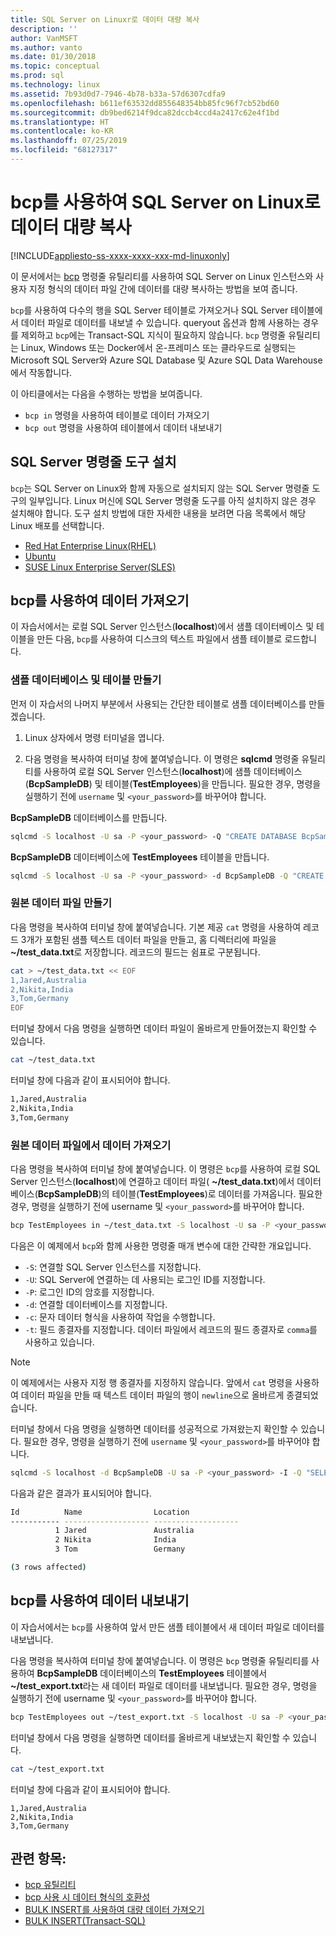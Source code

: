```yaml
---
title: SQL Server on Linuxr로 데이터 대량 복사
description: ''
author: VanMSFT
ms.author: vanto
ms.date: 01/30/2018
ms.topic: conceptual
ms.prod: sql
ms.technology: linux
ms.assetid: 7b93d0d7-7946-4b78-b33a-57d6307cdfa9
ms.openlocfilehash: b611ef63532dd855648354bb85fc96f7cb52bd60
ms.sourcegitcommit: db9bed6214f9dca82dccb4ccd4a2417c62e4f1bd
ms.translationtype: HT
ms.contentlocale: ko-KR
ms.lasthandoff: 07/25/2019
ms.locfileid: "68127317"
---
```

# <a name="bulk-copy-data-with-bcp-to-sql-server-on-linux"></a>bcp를 사용하여 SQL Server on Linux로 데이터 대량 복사

[!INCLUDE[appliesto-ss-xxxx-xxxx-xxx-md-linuxonly](../includes/appliesto-ss-xxxx-xxxx-xxx-md-linuxonly.md)]

이 문서에서는 [bcp](../tools/bcp-utility.md) 명령줄 유틸리티를 사용하여 SQL Server on Linux 인스턴스와 사용자 지정 형식의 데이터 파일 간에 데이터를 대량 복사하는 방법을 보여 줍니다.

`bcp`를 사용하여 다수의 행을 SQL Server 테이블로 가져오거나 SQL Server 테이블에서 데이터 파일로 데이터를 내보낼 수 있습니다. queryout 옵션과 함께 사용하는 경우를 제외하고 `bcp`에는 Transact-SQL 지식이 필요하지 않습니다. `bcp` 명령줄 유틸리티는 Linux, Windows 또는 Docker에서 온-프레미스 또는 클라우드로 실행되는 Microsoft SQL Server와 Azure SQL Database 및 Azure SQL Data Warehouse에서 작동합니다.

이 아티클에서는 다음을 수행하는 방법을 보여줍니다.
- `bcp in` 명령을 사용하여 테이블로 데이터 가져오기
- `bcp out` 명령을 사용하여 테이블에서 데이터 내보내기

## <a name="install-the-sql-server-command-line-tools"></a>SQL Server 명령줄 도구 설치

`bcp`는 SQL Server on Linux와 함께 자동으로 설치되지 않는 SQL Server 명령줄 도구의 일부입니다. Linux 머신에 SQL Server 명령줄 도구를 아직 설치하지 않은 경우 설치해야 합니다. 도구 설치 방법에 대한 자세한 내용을 보려면 다음 목록에서 해당 Linux 배포를 선택합니다.

- [Red Hat Enterprise Linux(RHEL)](sql-server-linux-setup-tools.md#RHEL)
- [Ubuntu](sql-server-linux-setup-tools.md#ubuntu)
- [SUSE Linux Enterprise Server(SLES)](sql-server-linux-setup-tools.md#SLES)

## <a name="import-data-with-bcp"></a>bcp를 사용하여 데이터 가져오기

이 자습서에서는 로컬 SQL Server 인스턴스(**localhost**)에서 샘플 데이터베이스 및 테이블을 만든 다음, `bcp`를 사용하여 디스크의 텍스트 파일에서 샘플 테이블로 로드합니다.

### <a name="create-a-sample-database-and-table"></a>샘플 데이터베이스 및 테이블 만들기

먼저 이 자습서의 나머지 부분에서 사용되는 간단한 테이블로 샘플 데이터베이스를 만들겠습니다.

1. Linux 상자에서 명령 터미널을 엽니다.

2. 다음 명령을 복사하여 터미널 창에 붙여넣습니다. 이 명령은 **sqlcmd** 명령줄 유틸리티를 사용하여 로컬 SQL Server 인스턴스(**localhost**)에 샘플 데이터베이스(**BcpSampleDB**) 및 테이블(**TestEmployees**)을 만듭니다. 필요한 경우, 명령을 실행하기 전에 `username` 및 `<your_password>`를 바꾸어야 합니다.

**BcpSampleDB** 데이터베이스를 만듭니다.
```bash 
sqlcmd -S localhost -U sa -P <your_password> -Q "CREATE DATABASE BcpSampleDB;"
```
**BcpSampleDB** 데이터베이스에 **TestEmployees** 테이블을 만듭니다.
```bash 
sqlcmd -S localhost -U sa -P <your_password> -d BcpSampleDB -Q "CREATE TABLE TestEmployees (Id INT IDENTITY(1,1) NOT NULL PRIMARY KEY, Name NVARCHAR(50), Location NVARCHAR(50));"
```
### <a name="create-the-source-data-file"></a>원본 데이터 파일 만들기
다음 명령을 복사하여 터미널 창에 붙여넣습니다. 기본 제공 `cat` 명령을 사용하여 레코드 3개가 포함된 샘플 텍스트 데이터 파일을 만들고, 홈 디렉터리에 파일을 **~/test_data.txt**로 저장합니다. 레코드의 필드는 쉼표로 구분됩니다.

```bash
cat > ~/test_data.txt << EOF
1,Jared,Australia
2,Nikita,India
3,Tom,Germany
EOF
```

터미널 창에서 다음 명령을 실행하면 데이터 파일이 올바르게 만들어졌는지 확인할 수 있습니다.
```bash 
cat ~/test_data.txt
```

터미널 창에 다음과 같이 표시되어야 합니다.
```bash
1,Jared,Australia
2,Nikita,India
3,Tom,Germany
```

### <a name="import-data-from-the-source-data-file"></a>원본 데이터 파일에서 데이터 가져오기
다음 명령을 복사하여 터미널 창에 붙여넣습니다. 이 명령은 `bcp`를 사용하여 로컬 SQL Server 인스턴스(**localhost**)에 연결하고 데이터 파일( **~/test_data.txt**)에서 데이터베이스(**BcpSampleDB**)의 테이블(**TestEmployees**)로 데이터를 가져옵니다. 필요한 경우, 명령을 실행하기 전에 username 및 `<your_password>`를 바꾸어야 합니다.

```bash 
bcp TestEmployees in ~/test_data.txt -S localhost -U sa -P <your_password> -d BcpSampleDB -c -t  ','
```

다음은 이 예제에서 `bcp`와 함께 사용한 명령줄 매개 변수에 대한 간략한 개요입니다.
- `-S`: 연결할 SQL Server 인스턴스를 지정합니다.
- `-U`: SQL Server에 연결하는 데 사용되는 로그인 ID를 지정합니다.
- `-P`: 로그인 ID의 암호를 지정합니다.
- `-d`: 연결할 데이터베이스를 지정합니다.
- `-c`: 문자 데이터 형식을 사용하여 작업을 수행합니다.
- `-t`: 필드 종결자를 지정합니다. 데이터 파일에서 레코드의 필드 종결자로 `comma`를 사용하고 있습니다.

> [!NOTE]
> 이 예제에서는 사용자 지정 행 종결자를 지정하지 않습니다. 앞에서 `cat` 명령을 사용하여 데이터 파일을 만들 때 텍스트 데이터 파일의 행이 `newline`으로 올바르게 종결되었습니다.

터미널 창에서 다음 명령을 실행하면 데이터를 성공적으로 가져왔는지 확인할 수 있습니다. 필요한 경우, 명령을 실행하기 전에 `username` 및 `<your_password>`를 바꾸어야 합니다.
```bash 
sqlcmd -S localhost -d BcpSampleDB -U sa -P <your_password> -I -Q "SELECT * FROM TestEmployees;"
```

다음과 같은 결과가 표시되어야 합니다.
```bash
Id          Name                Location
----------- ------------------- -------------------
          1 Jared               Australia
          2 Nikita              India
          3 Tom                 Germany

(3 rows affected)
```

## <a name="export-data-with-bcp"></a>bcp를 사용하여 데이터 내보내기

이 자습서에서는 `bcp`를 사용하여 앞서 만든 샘플 테이블에서 새 데이터 파일로 데이터를 내보냅니다.

다음 명령을 복사하여 터미널 창에 붙여넣습니다. 이 명령은 `bcp` 명령줄 유틸리티를 사용하여 **BcpSampleDB** 데이터베이스의 **TestEmployees** 테이블에서 **~/test_export.txt**라는 새 데이터 파일로 데이터를 내보냅니다.  필요한 경우, 명령을 실행하기 전에 username 및 `<your_password>`를 바꾸어야 합니다.

```bash 
bcp TestEmployees out ~/test_export.txt -S localhost -U sa -P <your_password> -d BcpSampleDB -c -t ','
```

터미널 창에서 다음 명령을 실행하면 데이터를 올바르게 내보냈는지 확인할 수 있습니다.
```bash 
cat ~/test_export.txt
```

터미널 창에 다음과 같이 표시되어야 합니다.
```
1,Jared,Australia
2,Nikita,India
3,Tom,Germany
```

## <a name="see-also"></a>관련 항목:
- [bcp 유틸리티](../tools/bcp-utility.md)
- [bcp 사용 시 데이터 형식의 호환성](../relational-databases/import-export/specify-data-formats-for-compatibility-when-using-bcp-sql-server.md)
- [BULK INSERT를 사용하여 대량 데이터 가져오기](../relational-databases/import-export/import-bulk-data-by-using-bulk-insert-or-openrowset-bulk-sql-server.md)
- [BULK INSERT(Transact-SQL)](../t-sql/statements/bulk-insert-transact-sql.md)
